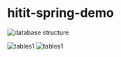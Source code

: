 # hitit-spring-demo

![database structure](https://github.com/kemoek/hitit-spring-demo/assets/59113696/886b202e-f087-4f09-922c-8467fb6c986f)

![tables1](https://github.com/kemoek/hitit-spring-demo/assets/59113696/14a946e2-dbba-498b-a55f-d5ff85f31d9b)
![tables1](https://github.com/kemoek/hitit-spring-demo/assets/59113696/27d4a228-3ed6-44ff-beb4-19c46a0a6076)

